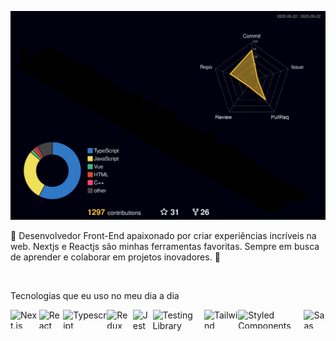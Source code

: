 ![Status](./profile-3d-contrib/profile-night-rainbow.svg)
<br />
<div style="text-align: left">
    
👋 Desenvolvedor Front-End apaixonado por criar experiências incríveis na web. Nextjs e Reactjs são minhas ferramentas favoritas. Sempre em busca de aprender e colaborar em projetos inovadores. 🚀
    
<br />
    
Tecnologias que eu uso no meu dia a dia
<br />
<div style="display: flex">
    <img alt="Next.js" height="30" src="https://img.shields.io/badge/Next.js-20232A?style=for-the-badge&logo=next.js&logoColor=white" />
    <img alt="React" height="30" src="https://img.shields.io/badge/React-20232A?style=for-the-badge&logo=react&logoColor=61DAFB" />
    <img alt="Typescript" height="30" src="https://img.shields.io/badge/TypeScript-007ACC?style=for-the-badge&logo=typescript&logoColor=white" />
    <img alt="Redux" height="30" src="https://img.shields.io/badge/Redux-593D88?style=for-the-badge&logo=redux&logoColor=white" /> 
<br />
    <img alt="Jest" src="https://img.shields.io/badge/Jest-323330?style=for-the-badge&logo=Jest&logoColor=white" />    
    <img alt="Testing Library" src="https://img.shields.io/badge/testing%20library-323330?style=for-the-badge&logo=testing-library&logoColor=red" />     
    <img alt="Tailwind" height="30" src="https://img.shields.io/badge/Tailwind_CSS-38B2AC?style=for-the-badge&logo=tailwind-css&logoColor=white" />
    <img alt="Styled Components" height="30" src="https://img.shields.io/badge/styled--components-DB7093?style=for-the-badge&logo=styled-components&logoColor=white" />
    <img alt="Saas" height="30" src="https://img.shields.io/badge/Sass-CC6699?style=for-the-badge&logo=sass&logoColor=white" />
<br />
</div>
</div>
<!-- <br />
<a href="https://www.linkedin.com/in/jc-bento2305/" target="_blank"><img src="https://img.shields.io/badge/-LinkedIn-%230077B5?style=for-the-badge&logo=linkedin&logoColor=white" target="_blank"></a> -->
